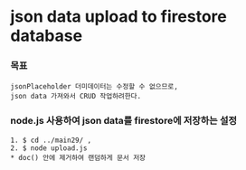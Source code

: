 # json data upload to firestore database

### 목표
    jsonPlaceholder 더미데이터는 수정할 수 없으므로,
    json data 가져와서 CRUD 작업하려한다.

### node.js 사용하여 json data를 firestore에 저장하는 설정
    1. $ cd ../main29/ , 
    2. $ node upload.js
    * doc() 안에 제거하여 랜덤하게 문서 저장